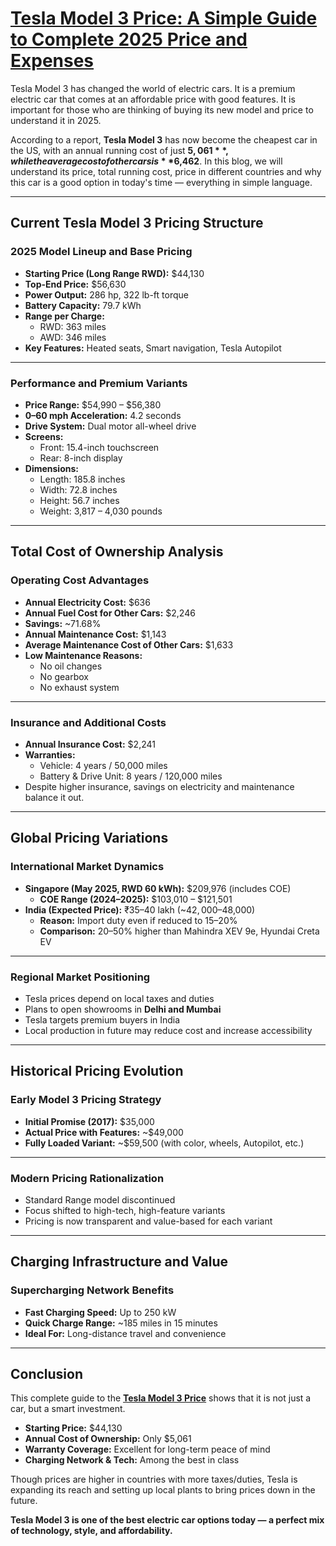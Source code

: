 # [Tesla Model 3 Price: A Simple Guide to Complete 2025 Price and Expenses](https://badicar.com/blog/tesla-model-3-price-country-wise/)

Tesla Model 3 has changed the world of electric cars. It is a premium electric car that comes at an affordable price with good features. It is important for those who are thinking of buying its new model and price to understand it in 2025.

According to a report, **Tesla Model 3** has now become the cheapest car in the US, with an annual running cost of just **$5,061**, while the average cost of other cars is **$6,462**. In this blog, we will understand its price, total running cost, price in different countries and why this car is a good option in today's time — everything in simple language.

---

## Current Tesla Model 3 Pricing Structure

### 2025 Model Lineup and Base Pricing

- **Starting Price (Long Range RWD):** $44,130  
- **Top-End Price:** $56,630  
- **Power Output:** 286 hp, 322 lb-ft torque  
- **Battery Capacity:** 79.7 kWh  
- **Range per Charge:**  
  - RWD: 363 miles  
  - AWD: 346 miles  
- **Key Features:** Heated seats, Smart navigation, Tesla Autopilot

---

### Performance and Premium Variants

- **Price Range:** $54,990 – $56,380  
- **0–60 mph Acceleration:** 4.2 seconds  
- **Drive System:** Dual motor all-wheel drive  
- **Screens:**  
  - Front: 15.4-inch touchscreen  
  - Rear: 8-inch display  
- **Dimensions:**  
  - Length: 185.8 inches  
  - Width: 72.8 inches  
  - Height: 56.7 inches  
  - Weight: 3,817 – 4,030 pounds

---

## Total Cost of Ownership Analysis

### Operating Cost Advantages

- **Annual Electricity Cost:** $636  
- **Annual Fuel Cost for Other Cars:** $2,246  
- **Savings:** ~71.68%  
- **Annual Maintenance Cost:** $1,143  
- **Average Maintenance Cost of Other Cars:** $1,633  
- **Low Maintenance Reasons:**  
  - No oil changes  
  - No gearbox  
  - No exhaust system  

---

### Insurance and Additional Costs

- **Annual Insurance Cost:** $2,241  
- **Warranties:**  
  - Vehicle: 4 years / 50,000 miles  
  - Battery & Drive Unit: 8 years / 120,000 miles  
- Despite higher insurance, savings on electricity and maintenance balance it out.

---

## Global Pricing Variations

### International Market Dynamics

- **Singapore (May 2025, RWD 60 kWh):** $209,976 (includes COE)  
  - **COE Range (2024–2025):** $103,010 – $121,501  
- **India (Expected Price):** ₹35–40 lakh (~$42,000–$48,000)  
  - **Reason:** Import duty even if reduced to 15–20%  
  - **Comparison:** 20–50% higher than Mahindra XEV 9e, Hyundai Creta EV  

---

### Regional Market Positioning

- Tesla prices depend on local taxes and duties  
- Plans to open showrooms in **Delhi and Mumbai**  
- Tesla targets premium buyers in India  
- Local production in future may reduce cost and increase accessibility

---

## Historical Pricing Evolution

### Early Model 3 Pricing Strategy

- **Initial Promise (2017):** $35,000  
- **Actual Price with Features:** ~$49,000  
- **Fully Loaded Variant:** ~$59,500 (with color, wheels, Autopilot, etc.)

---

### Modern Pricing Rationalization

- Standard Range model discontinued  
- Focus shifted to high-tech, high-feature variants  
- Pricing is now transparent and value-based for each variant

---

## Charging Infrastructure and Value

### Supercharging Network Benefits

- **Fast Charging Speed:** Up to 250 kW  
- **Quick Charge Range:** ~185 miles in 15 minutes  
- **Ideal For:** Long-distance travel and convenience

---

## Conclusion

This complete guide to the [**Tesla Model 3 Price**](https://badicar.com/blog/tesla-model-3-price-country-wise/) shows that it is not just a car, but a smart investment.

- **Starting Price:** $44,130  
- **Annual Cost of Ownership:** Only $5,061  
- **Warranty Coverage:** Excellent for long-term peace of mind  
- **Charging Network & Tech:** Among the best in class  

Though prices are higher in countries with more taxes/duties, Tesla is expanding its reach and setting up local plants to bring prices down in the future.

**Tesla Model 3 is one of the best electric car options today — a perfect mix of technology, style, and affordability.**
